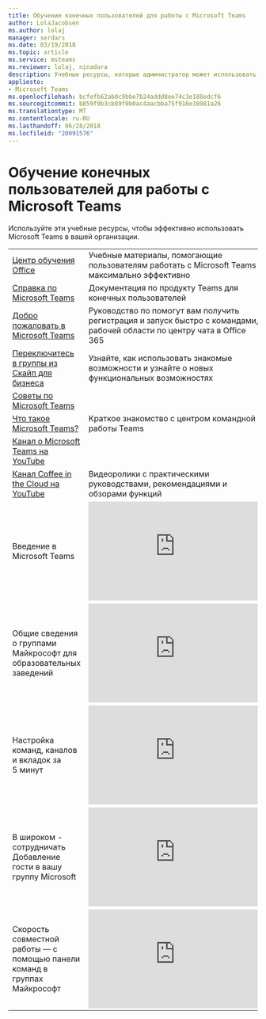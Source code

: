 ```yaml
---
title: Обучение конечных пользователей для работы с Microsoft Teams
author: LolaJacobsen
ms.author: lolaj
manager: serdars
ms.date: 03/19/2018
ms.topic: article
ms.service: msteams
ms.reviewer: lolaj, ninadara
description: Учебные ресурсы, которые администратор может использовать для развертывания и внедрения Microsoft Teams.
appliesto:
- Microsoft Teams
ms.openlocfilehash: bcfefb62ab0c9bbe7b24addd8ee74c3e188edcf6
ms.sourcegitcommit: b859f9b3cb89f0b0ac4aacbba75f916e38981a26
ms.translationtype: MT
ms.contentlocale: ru-RU
ms.lasthandoff: 06/28/2018
ms.locfileid: "20091576"
---
```

<a name="end-user-training-for-microsoft-teams"></a>Обучение конечных пользователей для работы с Microsoft Teams
=====================================

Используйте эти учебные ресурсы, чтобы эффективно использовать Microsoft Teams в вашей организации. 

|  |  |
|---------|---------|
| [Центр обучения Office](https://support.office.com/article/Microsoft-Teams-video-training-4f108e54-240b-4351-8084-b1089f0d21d7) | Учебные материалы, помогающие пользователям работать с Microsoft Teams максимально эффективно |
| [Справка по Microsoft Teams](https://support.office.com/teams) | Документация по продукту Teams для конечных пользователей |
| [Добро пожаловать в Microsoft Teams](https://support.office.com/article/Welcome-to-Microsoft-Teams-422bf3aa-9ae8-46f1-83a2-e65720e1a34d)  |  Руководство по помогут вам получить регистрация и запуск быстро с командами, рабочей области по центру чата в Office 365 |
| [Переключитесь в группы из Скайп для бизнеса](https://support.office.com/en-us/article/Switch-to-Teams-from-Skype-for-Business-6295a0ae-4e8e-4bba-a100-64cc951cc964)  |  Узнайте, как использовать знакомые возможности и узнайте о новых функциональных возможностях |
| [Советы по Microsoft Teams](https://support.office.com/office-training-center/Teams-tips) |  |
| [Что такое Microsoft Teams? ](https://support.office.com/article/Video-What-is-Microsoft-Teams-b98d533f-118e-4bae-bf44-3df2470c2b12) | Краткое знакомство с центром командной работы Teams  |
| [Канал о Microsoft Teams на YouTube](https://www.youtube.com/channel/UC0--6byMAe9otLougDShhUw) |  |
| [Канал Coffee in the Cloud на YouTube](https://www.youtube.com/channel/UCs2IXBqperxWVe2ozrr3Gdg/videos) |Видеоролики с практическими руководствами, рекомендациями и обзорами функций  |
| Введение в Microsoft Teams   | <iframe width="350" height="200" src="https://www.youtube.com/embed/GPmjfqnvuG4" frameborder="0" allowfullscreen></iframe>   |
| Общие сведения о группами Майкрософт для образовательных заведений  | <iframe width="350" height="200" src="https://youtu.be/xz4Jn_OtdUI" frameborder="0" allowfullscreen></iframe>   |
| Настройка команд, каналов и вкладок за 5 минут   | <iframe width="350" height="200" src="https://www.youtube.com/embed/hjJWtoaRJeE" frameborder="0" allowfullscreen></iframe>   |
| В широком - сотрудничать Добавление гости в вашу группу Microsoft  | <iframe width="350" height="200" src="https://www.youtube.com/embed/1daMBDyBLZc" frameborder="0" allowfullscreen></iframe>   |
| Скорость совместной работы — с помощью панели команд в группах Майкрософт  | <iframe width="350" height="200" src="https://www.youtube.com/embed/wYrRCRphrp0" frameborder="0" allowfullscreen></iframe>   |


